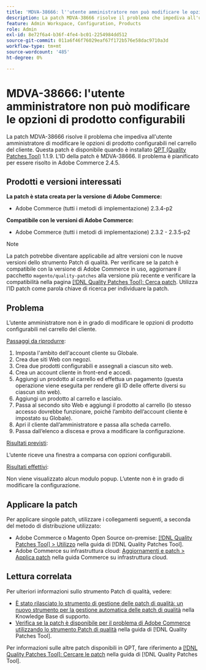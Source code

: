 ```yaml
---
title: 'MDVA-38666: l''utente amministratore non può modificare le opzioni di prodotto configurabili'
description: La patch MDVA-38666 risolve il problema che impediva all'utente amministratore di modificare le opzioni di prodotto configurabili nel carrello del cliente. Questa patch è disponibile quando è installato [Quality Patches Tool (QPT)](https://experienceleague.adobe.com/en/docs/commerce-operations/tools/quality-patches-tool/quality-patches-tool-to-self-serve-quality-patches) 1.1.9. L'ID della patch è MDVA-38666. Il problema è pianificato per essere risolto in Adobe Commerce 2.4.5.
feature: Admin Workspace, Configuration, Products
role: Admin
exl-id: 8e72f6a4-b36f-4fe4-bc01-2254984dd512
source-git-commit: 011a6f46f76029eaf67f172b576e58dac9710a3d
workflow-type: tm+mt
source-wordcount: '485'
ht-degree: 0%

---
```


# MDVA-38666: l&#39;utente amministratore non può modificare le opzioni di prodotto configurabili

La patch MDVA-38666 risolve il problema che impediva all&#39;utente amministratore di modificare le opzioni di prodotto configurabili nel carrello del cliente. Questa patch è disponibile quando è installato [QPT (Quality Patches Tool)](https://experienceleague.adobe.com/en/docs/commerce-operations/tools/quality-patches-tool/quality-patches-tool-to-self-serve-quality-patches) 1.1.9. L&#39;ID della patch è MDVA-38666. Il problema è pianificato per essere risolto in Adobe Commerce 2.4.5.

## Prodotti e versioni interessati

**La patch è stata creata per la versione di Adobe Commerce:**

* Adobe Commerce (tutti i metodi di implementazione) 2.3.4-p2

**Compatibile con le versioni di Adobe Commerce:**

* Adobe Commerce (tutti i metodi di implementazione) 2.3.2 - 2.3.5-p2

>[!NOTE]
>
>La patch potrebbe diventare applicabile ad altre versioni con le nuove versioni dello strumento Patch di qualità. Per verificare se la patch è compatibile con la versione di Adobe Commerce in uso, aggiornare il pacchetto `magento/quality-patches` alla versione più recente e verificare la compatibilità nella pagina [[!DNL Quality Patches Tool]: Cerca patch](https://experienceleague.adobe.com/en/docs/commerce-operations/tools/quality-patches-tool/quality-patches-tool-to-self-serve-quality-patches). Utilizza l’ID patch come parola chiave di ricerca per individuare la patch.

## Problema

L’utente amministratore non è in grado di modificare le opzioni di prodotto configurabili nel carrello del cliente.

<u>Passaggi da riprodurre</u>:

1. Imposta l&#39;ambito dell&#39;account cliente su Globale.
1. Crea due siti Web con negozi.
1. Crea due prodotti configurabili e assegnali a ciascun sito web.
1. Crea un account cliente in front-end e accedi.
1. Aggiungi un prodotto al carrello ed effettua un pagamento (questa operazione viene eseguita per rendere gli ID delle offerte diversi su ciascun sito web).
1. Aggiungi un prodotto al carrello e lascialo.
1. Passa al secondo sito Web e aggiungi il prodotto al carrello (lo stesso accesso dovrebbe funzionare, poiché l’ambito dell’account cliente è impostato su Globale).
1. Apri il cliente dall’amministratore e passa alla scheda carrello.
1. Passa dall’elenco a discesa e prova a modificare la configurazione.

<u>Risultati previsti</u>:

L’utente riceve una finestra a comparsa con opzioni configurabili.

<u>Risultati effettivi</u>:

Non viene visualizzato alcun modulo popup. L’utente non è in grado di modificare la configurazione.

## Applicare la patch

Per applicare singole patch, utilizzare i collegamenti seguenti, a seconda del metodo di distribuzione utilizzato:

* Adobe Commerce o Magento Open Source on-premise: [[!DNL Quality Patches Tool] > Utilizzo](/help/tools/quality-patches-tool/usage.md) nella guida di [!DNL Quality Patches Tool].
* Adobe Commerce su infrastruttura cloud: [Aggiornamenti e patch > Applica patch](https://experienceleague.adobe.com/docs/commerce-cloud-service/user-guide/develop/upgrade/apply-patches.html) nella guida Commerce su infrastruttura cloud.

## Lettura correlata

Per ulteriori informazioni sullo strumento Patch di qualità, vedere:

* [È stato rilasciato lo strumento di gestione delle patch di qualità: un nuovo strumento per la gestione automatica delle patch di qualità](https://experienceleague.adobe.com/en/docs/commerce-operations/tools/quality-patches-tool/quality-patches-tool-to-self-serve-quality-patches) nella Knowledge Base di supporto.
* [Verifica se la patch è disponibile per il problema di Adobe Commerce utilizzando lo strumento Patch di qualità](/help/tools/quality-patches-tool/patches-available-in-qpt/check-patch-for-magento-issue-with-magento-quality-patches.md) nella guida di [!DNL Quality Patches Tool].

Per informazioni sulle altre patch disponibili in QPT, fare riferimento a [[!DNL Quality Patches Tool]: Cercare le patch](https://experienceleague.adobe.com/tools/commerce-quality-patches/index.html) nella guida di [!DNL Quality Patches Tool].

